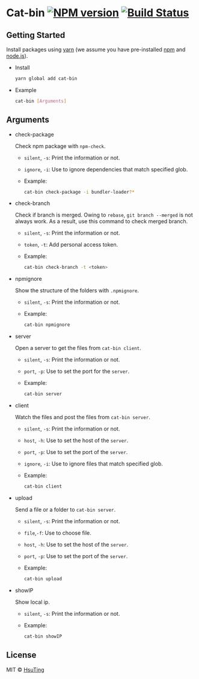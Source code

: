 # Cat-bin [![NPM version][npm-image]][npm-url] [![Build Status][travis-image]][travis-url]

## Getting Started
Install packages using [yarn](https://yarnpkg.com/) (we assume you have pre-installed [npm](https://www.npmjs.com/) and [node.js](https://nodejs.org/)).

- Install

  ```sh
  yarn global add cat-bin
  ```

- Example

  ```sh
  cat-bin [Arguments]
  ```

## Arguments
- check-package

  Check npm package with `npm-check`.
  - `silent`, `-s`: Print the information or not.
  - `ignore`, `-i`: Use to ignore dependencies that match specified glob.
  - Example:

    ```sh
    cat-bin check-package -i bundler-loader?*
    ```

- check-branch

  Check if branch is merged.
  Owing to `rebase`, `git branch --merged` is not always work.
  As a result, use this command to check merged branch.
  - `silent`, `-s`: Print the information or not.
  - `token`, `-t`: Add personal access token.
  - Example:

    ```sh
    cat-bin check-branch -t <token>
    ```

- npmignore

  Show the structure of the folders with `.npmignore`.
  - `silent`, `-s`: Print the information or not.
  - Example:

    ```sh
    cat-bin npmignore
    ```

- server

  Open a server to get the files from `cat-bin client`.
  - `silent`, `-s`: Print the information or not.
  - `port`, `-p`: Use to set the port for the `server`.
  - Example:

    ```sh
    cat-bin server
    ```

- client

  Watch the files and post the files from `cat-bin server`.
  - `silent`, `-s`: Print the information or not.
  - `host`, `-h`: Use to set the host of the `server`.
  - `port`, `-p`: Use to set the port of the `server`.
  - `ignore`, `-i`: Use to ignore files that match specified glob.
  - Example:

    ```sh
    cat-bin client
    ```

- upload

  Send a file or a folder to `cat-bin server`.
  - `silent`, `-s`: Print the information or not.
  - `file`,`-f`: Use to choose file.
  - `host`, `-h`: Use to set the host of the `server`.
  - `port`, `-p`: Use to set the port of the `server`.
  - Example:

    ```sh
    cat-bin upload
    ```

- showIP

  Show local ip.
  - `silent`, `-s`: Print the information or not.
  - Example:

    ```sh
    cat-bin showIP
    ```

## License
MIT © [HsuTing](http://hsuting.com)

[npm-image]: https://badge.fury.io/js/cat-bin.svg
[npm-url]: https://npmjs.org/package/cat-bin
[travis-image]: https://travis-ci.org/HsuTing/cat-bin.svg?branch=master
[travis-url]: https://travis-ci.org/HsuTing/cat-bin
